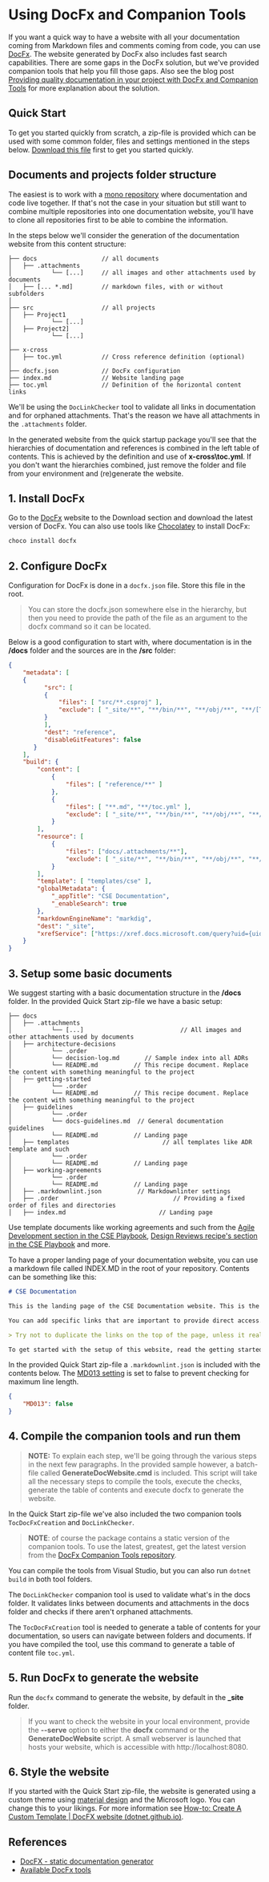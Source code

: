 # Using DocFx and Companion Tools

If you want a quick way to have a website with all your documentation coming from Markdown files and comments coming from code, you can use [DocFx](https://dotnet.github.io/docfx/). The website generated by DocFx also includes fast search capabilities. There are some gaps in the DocFx solution, but we've provided companion tools that help you fill those gaps. Also see the blog post [Providing quality documentation in your project with DocFx and Companion Tools](https://mtirion.medium.com/providing-quality-documentation-in-your-project-with-docfx-and-companion-tools-76aed42b1ddd) for more explanation about the solution.

## Quick Start

To get you started quickly from scratch, a zip-file is provided which can be used with some common folder, files and settings mentioned in the steps below. [Download this file](attachments/DocFxQuickStartup.zip) first to get you started quickly.

## Documents and projects folder structure

The easiest is to work with a [mono repository](https://mtirion.medium.com/monorepo-for-beginners-45d5059ab40e) where documentation and code live together. If that's not the case in your situation but still want to combine multiple repositories into one documentation website, you'll have to clone all repositories first to be able to combine the information.

In the steps below we'll consider the generation of the documentation website from this content structure:

```shell
├── docs                  // all documents
│   ├── .attachments
│           └── [...]     // all images and other attachments used by documents
│   ├── [... *.md]        // markdown files, with or without subfolders
│
├── src                   // all projects
│   ├── Project1
│           └── [...]
│   ├── Project2]
│           └── [...]
│
├── x-cross
│   ├── toc.yml           // Cross reference definition (optional)
│
├── docfx.json            // DocFx configuration
├── index.md              // Website landing page
├── toc.yml               // Definition of the horizontal content links
```

We'll be using the `DocLinkChecker` tool to validate all links in documentation and for orphaned attachments. That's the reason we have all attachments in the `.attachments` folder.

In the generated website from the quick startup package you'll see that the hierarchies of documentation and references is combined in the left table of contents. This is achieved by the definition and use of **x-cross\toc.yml**. If you don't want the hierarchies combined, just remove the  folder and file from your environment and (re)generate the website.

## 1. Install DocFx

Go to the [DocFx](https://dotnet.github.io/docfx/) website to the Download section and download the latest version of DocFx. You can also use tools like [Chocolatey](https://chocolatey.org/) to install DocFx:

```bash
choco install docfx
```

## 2.  Configure DocFx

Configuration for DocFx is done in a `docfx.json` file. Store this file in the root.

> You can store the docfx.json somewhere else in the hierarchy, but then you need to provide the path of the file as an argument to the docfx command so it can be located.

Below is a good configuration to start with, where documentation is in the **/docs** folder and the sources are in the **/src** folder:

```json
{
    "metadata": [
    {
          "src": [
          {
              "files": [ "src/**.csproj" ],
              "exclude": [ "_site/**", "**/bin/**", "**/obj/**", "**/[Tt]ests/**" ]
          }
          ],
          "dest": "reference",
          "disableGitFeatures": false
       }
    ],
    "build": {
        "content": [
            {
                "files": [ "reference/**" ]
            },
            {
                "files": [ "**.md", "**/toc.yml" ],
                "exclude": [ "_site/**", "**/bin/**", "**/obj/**", "**/[Tt]ests/**" ]
            }
        ],
        "resource": [
            { 
                "files": ["docs/.attachments/**"],
                "exclude": [ "_site/**", "**/bin/**", "**/obj/**", "**/[Tt]ests/**" ]
            }
        ],
        "template": [ "templates/cse" ],
        "globalMetadata": {
            "_appTitle": "CSE Documentation",
            "_enableSearch": true
        },
        "markdownEngineName": "markdig",
        "dest": "_site",
        "xrefService": ["https://xref.docs.microsoft.com/query?uid={uid}"]
    }
}
```

## 3. Setup some basic documents

We suggest starting with a basic documentation structure in the **/docs** folder. In the provided Quick Start zip-file we have a basic setup:

```shell
├── docs
│   ├── .attachments
│           └── [...]                           // All images and other attachments used by documents
│   ├── architecture-decisions
│           └── .order
│           └── decision-log.md       // Sample index into all ADRs
│           └── README.md          // This recipe document. Replace the content with something meaningful to the project
│   ├── getting-started
│           └── .order
│           └── README.md          // This recipe document. Replace the content with something meaningful to the project
│   ├── guidelines
│           └── .order
│           └── docs-guidelines.md  // General documentation guidelines
│           └── README.md          // Landing page
│   ├── templates                          // all templates like ADR template and such
│           └── .order
│           └── README.md          // Landing page
│   ├── working-agreements
│           └── .order
│           └── README.md          // Landing page
│   ├── .markdownlint.json          // Markdownlinter settings
│   ├── .order                                // Providing a fixed order of files and directories
│   ├── index.md                          // Landing page
```

Use template documents like working agreements and such from the [Agile Development section in the CSE Playbook](https://github.com/microsoft/code-with-engineering-playbook/tree/main/docs/agile-development), [Design Reviews recipe's section in the CSE Playbook](https://github.com/microsoft/code-with-engineering-playbook/tree/main/docs/design/design-reviews/recipes) and more.

To have a proper landing page of your documentation website, you can use a markdown file called INDEX.MD in the root of your repository. Contents can be something like this:

```markdown
# CSE Documentation

This is the landing page of the CSE Documentation website. This is the page to introduce everything on the website.

You can add specific links that are important to provide direct access.

> Try not to duplicate the links on the top of the page, unless it really makes sense.

To get started with the setup of this website, read the getting started document with the title [Using DocFx and Companion Tools](docs/getting-started/readme.md).

```

In the provided Quick Start zip-file a `.markdownlint.json` is included with the contents below. The [MD013 setting](https://github.com/markdownlint/markdownlint/blob/master/docs/RULES.md#md013---line-length) is set to false to prevent checking for maximum line length.

```json
{
    "MD013": false
}
```

## 4. Compile the companion tools and run them

> **NOTE:** To explain each step, we'll be going through the various steps in the next few paragraphs. In the provided sample however, a batch-file called **GenerateDocWebsite.cmd** is included. This script will take all the necessary steps to compile the tools, execute the checks, generate the table of contents and execute docfx to generate the website.

In the Quick Start zip-file we've also included the two companion tools `TocDocFxCreation` and `DocLinkChecker`.

> **NOTE**: of course the package contains a static version of the companion tools. To use the latest, greatest, get the latest version from the [DocFx Companion Tools repository](https://github.com/Ellerbach/docfx-companion-tools).

You can compile the tools from Visual Studio, but you can also run `dotnet build` in both tool folders.

The `DocLinkChecker` companion tool is used to validate what's in the docs folder. It validates links between documents and attachments in the docs folder and checks if there aren't orphaned attachments.

The `TocDocFxCreation` tool is needed to generate a table of contents for your documentation, so users can navigate between folders and documents. If you have compiled the tool, use this command to generate a table of content file `toc.yml`.

## 5. Run DocFx to generate the website

Run the `docfx` command to generate the website, by default in the **_site** folder.

> If you want to check the website in your local environment, provide the **--serve** option to either the **docfx** command or the **GenerateDocWebsite** script. A small webserver is launched that hosts your website, which is accessible with http://localhost:8080.

## 6. Style the website

If you started with the Quick Start zip-file, the website is generated using a custom theme using [material design](https://ovasquez.github.io/docfx-material/) and the Microsoft logo. You can change this to your likings. For more information see [How-to: Create A Custom Template | DocFX website (dotnet.github.io)](https://dotnet.github.io/docfx/tutorial/howto_create_custom_template.html).

## References

* [DocFX - static documentation generator](https://dotnet.github.io/docfx/index.html)
* [Available DocFx tools](https://dotnet.github.io/docfx/templates-and-plugins/tools-dashboard.html)
